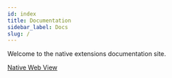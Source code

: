```yaml
---
id: index
title: Documentation
sidebar_label: Docs
slug: /
---
```


Welcome to the native extensions documentation site.

[Native Web View](/docs/nativewebview/)
